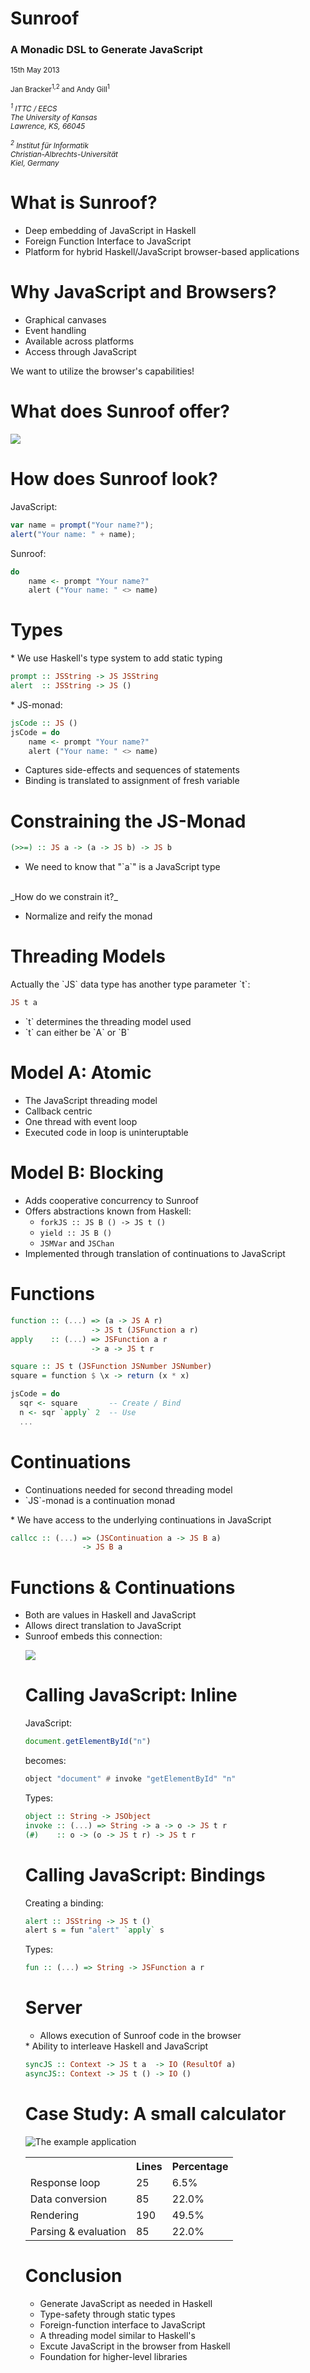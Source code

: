 # Sunroof 
<h3>A Monadic DSL to Generate JavaScript</h3>
<p><small>15th May 2013</small></p>
<p>
  <small>Jan Bracker<sup>1,2</sup> and Andy Gill<sup>1</sup></small>
</p>
<p><small>
  <address>
    <sup>1</sup>
    ITTC / EECS<br />
    The University of Kansas<br />
    Lawrence, KS, 66045
  </address>
</small></p>
<p><small>
  <address>
    <sup>2</sup>
    Institut für Informatik<br />
    Christian-Albrechts-Universität<br />
    Kiel, Germany
  </address>
</small></p>

# What is Sunroof?

<ul>
<li class="fragment">Deep embedding of JavaScript in Haskell</li>
<li class="fragment">Foreign Function Interface to JavaScript</li>
<li class="fragment">
Platform for hybrid Haskell/JavaScript browser-based applications
</li>
</ul>

# Why JavaScript and Browsers?

<ul>
 <li class="fragment">Graphical canvases</li>
 <li class="fragment">Event handling</li>
 <li class="fragment">Available across platforms</li>
 <li class="fragment">Access through JavaScript</li>
</ul>

<p class="fragment">
We want to utilize the browser's capabilities!
</p>

# What does Sunroof offer?

![](example-structure.png)

# How does Sunroof look?

<div class="fragment">
JavaScript:

```javascript
var name = prompt("Your name?");
alert("Your name: " + name);
```
</div>

<div class="fragment">
Sunroof:

```haskell
do  
    name <- prompt "Your name?"
    alert ("Your name: " <> name)
```
</div>


# Types

<div class="fragment">
 * We use Haskell's type system to add static typing

```haskell
prompt :: JSString -> JS JSString
alert  :: JSString -> JS ()
```
</div>

<div class="fragment">
 * JS-monad:

```haskell
jsCode :: JS ()
jsCode = do
    name <- prompt "Your name?"
    alert ("Your name: " <> name)
```
</div>

<ul>
<li class="fragment">Captures side-effects and sequences of statements</li>
<li class="fragment">Binding is translated to assignment of fresh variable</li>
</ul>


# Constraining the JS-Monad

<div class="fragment">

```haskell
(>>=) :: JS a -> (a -> JS b) -> JS b
```
</div>

<ul>
<li class="fragment">We need to know that "`a`" is a JavaScript type</li>
</ul>

<div class="fragment"><br>
_How do we constrain it?_
</div>

<ul>
<li class="fragment">Normalize and reify the monad</li>
</ul>

# Threading Models

<div class="fragment">
Actually the `JS` data type has another type parameter `t`:

```haskell
JS t a
```
</div>

<ul>
<li class="fragment">`t` determines the threading model used</li>
<li class="fragment">`t` can either be `A` or `B`</li>
</ul>

# Model A: Atomic

<ul>
<li class="fragment">The JavaScript threading model</li>
<li class="fragment">Callback centric</li>
<li class="fragment">One thread with event loop</li>
<li class="fragment">Executed code in loop is uninteruptable</li>
</ul>

# Model B: Blocking
<ul>
<li class="fragment">Adds cooperative concurrency to Sunroof</li>
<li class="fragment">Offers abstractions known from Haskell: 

  * `forkJS :: JS B () -> JS t ()`
  * `yield :: JS B ()`
  * `JSMVar` and `JSChan`

</li>
<li class="fragment">Implemented through translation of continuations to JavaScript</li>
</ul>

# Functions

<div class="fragment">

```haskell
function :: (...) => (a -> JS A r) 
                  -> JS t (JSFunction a r)
apply    :: (...) => JSFunction a r 
                  -> a -> JS t r
```
</div>

<div class="fragment">

```haskell
square :: JS t (JSFunction JSNumber JSNumber)
square = function $ \x -> return (x * x)
```
</div>

<div class="fragment">

```haskell
jsCode = do
  sqr <- square       -- Create / Bind
  n <- sqr `apply` 2  -- Use
  ...
```
</div>

# Continuations

<ul>
<li class="fragment">Continuations needed for second threading model</li>
<li class="fragment">`JS`-monad is a continuation monad</li>
</ul>
<div class="fragment">
 * We have access to the underlying continuations in JavaScript

```haskell
callcc :: (...) => (JSContinuation a -> JS B a)
                -> JS B a
```
</div>

# Functions & Continuations

<ul>
<li class="fragment">Both are values in Haskell and JavaScript</li>
<li class="fragment">Allows direct translation to JavaScript</li>
<li class="fragment">Sunroof embeds this connection:

![](sunroof-func-cont.png)
</li>

# Calling JavaScript: Inline

<div class="fragment">
JavaScript:

```javascript
document.getElementById("n")
```
</div>
<div class="fragment">
becomes:

```haskell
object "document" # invoke "getElementById" "n"
```
</div>

<div class="fragment">
Types:

```haskell
object :: String -> JSObject
invoke :: (...) => String -> a -> o -> JS t r
(#)    :: o -> (o -> JS t r) -> JS t r
```
</div>

# Calling JavaScript: Bindings

<div class="fragment">
Creating a binding:

```haskell
alert :: JSString -> JS t ()
alert s = fun "alert" `apply` s
```
</div>

<div class="fragment">
Types:

```haskell
fun :: (...) => String -> JSFunction a r
```
</div>

# Server

<ul>
<li class="fragment">Allows execution of Sunroof code in the browser</li>
</ul>

<div class="fragment">
 * Ability to interleave Haskell and JavaScript

```haskell
syncJS :: Context -> JS t a  -> IO (ResultOf a)
asyncJS:: Context -> JS t () -> IO ()
```
</div>

# Case Study: A small calculator

![The example application](example-application.png)

<table>
<tr class="fragment">
<th></th> <th class="right">Lines</th> <th class="right">Percentage</th>
</tr>
<tr class="fragment">
<td>Response loop</td> <td class="right">25</td> <td class="right">6.5%</td>
</tr>
<tr class="fragment">
<td>Data conversion</td> <td class="right">85</td> <td class="right">22.0%</td>
</tr>
<tr class="fragment">
<td>Rendering</td> <td class="right">190</td> <td class="right">49.5%</td>
</tr>
<tr class="fragment">
<td>Parsing & evaluation</td> <td class="right">85</td> <td class="right">22.0%</td>
</tr>
</table>

# Conclusion

<ul>
<li class="fragment">Generate JavaScript as needed in Haskell</li>
<li class="fragment">Type-safety through static types</li>
<li class="fragment">Foreign-function interface to JavaScript</li>
<li class="fragment">A threading model similar to Haskell's</li>
<li class="fragment">Excute JavaScript in the browser from Haskell</li>
<li class="fragment">Foundation for higher-level libraries</li>
</ul>







